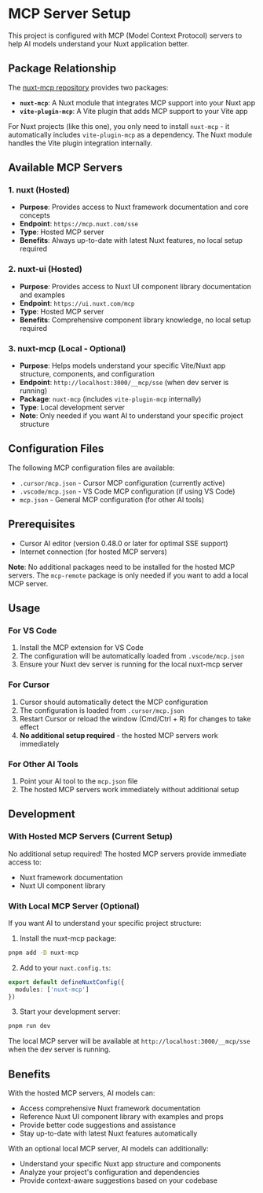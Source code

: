 # MCP Server Setup

This project is configured with MCP (Model Context Protocol) servers to help AI models understand your Nuxt application better.

## Package Relationship

The [nuxt-mcp repository](https://github.com/antfu/nuxt-mcp) provides two packages:

- **`nuxt-mcp`**: A Nuxt module that integrates MCP support into your Nuxt app
- **`vite-plugin-mcp`**: A Vite plugin that adds MCP support to your Vite app

For Nuxt projects (like this one), you only need to install `nuxt-mcp` - it automatically includes `vite-plugin-mcp` as a dependency. The Nuxt module handles the Vite plugin integration internally.

## Available MCP Servers

### 1. nuxt (Hosted)
- **Purpose**: Provides access to Nuxt framework documentation and core concepts
- **Endpoint**: `https://mcp.nuxt.com/sse`
- **Type**: Hosted MCP server
- **Benefits**: Always up-to-date with latest Nuxt features, no local setup required

### 2. nuxt-ui (Hosted)
- **Purpose**: Provides access to Nuxt UI component library documentation and examples
- **Endpoint**: `https://ui.nuxt.com/mcp`
- **Type**: Hosted MCP server
- **Benefits**: Comprehensive component library knowledge, no local setup required

### 3. nuxt-mcp (Local - Optional)
- **Purpose**: Helps models understand your specific Vite/Nuxt app structure, components, and configuration
- **Endpoint**: `http://localhost:3000/__mcp/sse` (when dev server is running)
- **Package**: `nuxt-mcp` (includes `vite-plugin-mcp` internally)
- **Type**: Local development server
- **Note**: Only needed if you want AI to understand your specific project structure

## Configuration Files

The following MCP configuration files are available:

- `.cursor/mcp.json` - Cursor MCP configuration (currently active)
- `.vscode/mcp.json` - VS Code MCP configuration (if using VS Code)
- `mcp.json` - General MCP configuration (for other AI tools)

## Prerequisites

- Cursor AI editor (version 0.48.0 or later for optimal SSE support)
- Internet connection (for hosted MCP servers)

**Note**: No additional packages need to be installed for the hosted MCP servers. The `mcp-remote` package is only needed if you want to add a local MCP server.

## Usage

### For VS Code
1. Install the MCP extension for VS Code
2. The configuration will be automatically loaded from `.vscode/mcp.json`
3. Ensure your Nuxt dev server is running for the local nuxt-mcp server

### For Cursor
1. Cursor should automatically detect the MCP configuration
2. The configuration is loaded from `.cursor/mcp.json`
3. Restart Cursor or reload the window (Cmd/Ctrl + R) for changes to take effect
4. **No additional setup required** - the hosted MCP servers work immediately

### For Other AI Tools
1. Point your AI tool to the `mcp.json` file
2. The hosted MCP servers work immediately without additional setup

## Development

### With Hosted MCP Servers (Current Setup)
No additional setup required! The hosted MCP servers provide immediate access to:
- Nuxt framework documentation
- Nuxt UI component library

### With Local MCP Server (Optional)
If you want AI to understand your specific project structure:

1. Install the nuxt-mcp package:
```bash
pnpm add -D nuxt-mcp
```

2. Add to your `nuxt.config.ts`:
```typescript
export default defineNuxtConfig({
  modules: ['nuxt-mcp']
})
```

3. Start your development server:
```bash
pnpm run dev
```

The local MCP server will be available at `http://localhost:3000/__mcp/sse` when the dev server is running.

## Benefits

With the hosted MCP servers, AI models can:
- Access comprehensive Nuxt framework documentation
- Reference Nuxt UI component library with examples and props
- Provide better code suggestions and assistance
- Stay up-to-date with latest Nuxt features automatically

With an optional local MCP server, AI models can additionally:
- Understand your specific Nuxt app structure and components
- Analyze your project's configuration and dependencies
- Provide context-aware suggestions based on your codebase

